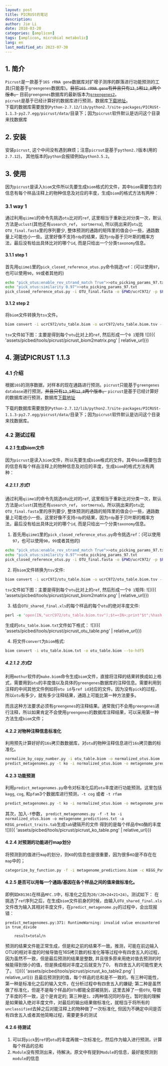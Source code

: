 ```yaml
---
layout: post
title: PICRUSt的笔记
description:
author: Jie Li
date: 2018-03-20
categories: [amplicon]
tags: [amplicon, microbial metabolic]
lang: en
last_modified_at: 2023-07-30
---
```


## 1. 简介
`Picrust`是一款基于`16S rRNA gene`数据库对扩增子测序的群落进行功能预测的工具(只能基于`greengenes`数据库)。~~目前`16S rRNA gene`有并且只有`13_5`和`12_8`两个版本。~~ 目前`greengenes`数据库的最新版本为[`greengenes2`](http://ftp.microbio.me/greengenes_release/)。  
`picrust`是基于已经计算好的数据库进行预测，数据库[下载地址](http://picrust.github.io/picrust/picrust_precalculated_files.html)。  
下载的数据库需要放到`Python-2.7.12/lib/python2.7/site-packages/PICRUSt-1.1.3-py2.7.egg/picrust/data/`目录下；因为`picrust`软件默认是访问这个目录来找数据库

## 2. 安装
安装`picrust`, 这个中间没有遇到麻烦；注意`picrsut`是基于`python2.7`版本(用的`2.7.12`)， 其他版本的`python`会报错例如`python3.5.2`。

## 3. 使用
因为`picrust`是读入`biom`文件所以先要生成`biom`格式的文件，其中`biom`需要包含的信息有每个样品注释上的物种信息及对应的丰度，生成`biom`的格式方法有两种：

### 3.1 way 1
通过利用`qiime1`的命令先挑选`otu`比对的`ref`, 这里相当于重新比对分类一次，默认方法是`uclust`(其他还有`usearch_ref`， `sortmerna`), 所以挑出来的`otu`比`OTU_final.fasta`里的序列要少, 整体预测的通路的矩阵里的值会小一些，通路数量上可能也小一些。这里好像不支持`rdp`的结果，因为`rdp`基于贝叶斯的概率方法，最后没有给出具体比对的哪个`id`, 而是只给出一个分类`taxonomy`信息。

#### 3.1.1 step 1
首先用`qiime1`里的`pick_closed_reference_otus.py`命令挑选`ref`：(可以使用`97`，也可以使用`90`，`99`或者其他的)
```bash
echo "pick_otus:enable_rev_strand_match True">>otu_picking_params_97.txt
echo "pick_otus:similarity 0.97">>otu_picking_params_97.txt
pick_closed_reference_otus.py -i OTU_final.fasta -o $PWD/ucrC972/ -p $PWD/otu_picking_params_97.txt -r ./gg_13_5_otus/rep_set/97_otus.fasta -t ./gg_13_5_otus/taxonomy/97_otu_taxonomy.txt -a -O 8
```

#### 3.1.2 step 2
将`biom`文件转换为`tsv`文件。
```bash
biom convert -i ucrC972/otu_table.biom -o ucrC972/otu_table.biom.tsv --to-tsv
```

`tsv`文件如下图：主要是得到每个`otu`比对上的`ref`, 然后形成一个`0 1`矩阵
![]({{ 'assets/picbed/tools/picrust/picrust_biom2matrix.png' | relative_url}})

## 4. 测试PICRUST 1.1.3
### 4.1 介绍
根据`16S`的测序数据，对样本的现在通路进行预测。`picrust`只能基于`greengenes database`进行预测，~~并且只有`13_5`和`12_8`两个版本。~~ `picrust`是基于已经计算好的数据库进行预测，数据库[下载地址](http://ftp.microbio.me/greengenes_release/)

下载的数据库需要放到`Python-2.7.12/lib/python2.7/site-packages/PICRUSt-1.1.3-py2.7.egg/picrust/data/`目录下；因为`picrust`软件默认是访问这个目录来找数据库。

### 4.2 测试过程
#### 4.2.1 生成biom文件
因为`picrust`是读入`biom`文件，所以先要生成`biom`格式的文件。其中`biom`需要包含的信息有每个样品注释上的物种信息及对应的丰度，生成`biom`的格式方法有两种：

##### 4.2.1.1 方式1
通过利用`qiime1`的命令先挑选otu比对的`ref`, 这里相当于重新比对分类一次，默认方法是`uclust`(其他还有`usearch_ref`， `sortmerna`)。所以挑出来的`otu`比`OTU_final.fasta`里的序列要少, 整体预测的通路的矩阵里的值会小一些，通路数量上可能也小一些。这里好像不支持`rdp`的结果，因为`rdp`基于贝叶斯的概率方法，最后没有给出具体比对的哪个`id`, 而是只给出一个分类`taxonomy`信息。

1. 首先用`qiime1`里的`pick_closed_reference_otus.py`命令挑选`ref`：(可以使用`97`，也可以使用`90`，`99`或者其他的)
```bash
echo "pick_otus:enable_rev_strand_match True">>otu_picking_params_97.txt
echo "pick_otus:similarity 0.97">>otu_picking_params_97.txt
pick_closed_reference_otus.py -i OTU_final.fasta -o $PWD/ucrC972/ -p $PWD/otu_picking_params_97.txt -r ./gg_13_5_otus/rep_set/97_otus.fasta -t ./gg_13_5_otus/taxonomy/97_otu_taxonomy.txt -a -O 8
```

2. 将`biom`文件转换为`tsv`文件:
```bash
biom convert -i ucrC972/otu_table.biom -o ucrC972/otu_table.biom.tsv --to-tsv
```
`tsv`文件如下图：主要是得到每个`otu`比对上的`ref`, 然后形成一个`0 1`矩阵:
![]({{ 'assets/picbed/tools/picrust/picrust_biom2matrix.png' | relative_url}})

3. 结合`OTU_shared_final.xls`的每个样品的每个`otu`的绝对丰度文件:
```perl
perl -e 'open(IN,"ucrC972/otu_table.biom.tsv");$t=<IN>;print"$t";%hash;$t=<IN>;chop($t);@t=split/\t/,$t;while(<IN>){chomp;@a=split;for($i=1;$i<@a;$i++){if($a[$i]==1){$hash{$t[$i]}=$a[0];}}}close IN;$t=<>;chomp($t);print"#OTU ID$t\ttaxonomy\n";@t=split/\s+/,$t;%out;while(<>){chomp;@a=split;next if(not exists $hash{$a[0]});for($i=1;$i<@a;$i++){$out{$hash{$a[0]}}{$t[$i]}+=$a[$i];}}foreach $k(sort keys %out){print"$k";for($i=1;$i<@t;$i++){print"\t$out{$k}{$t[$i]}";}print"\n";}' ../../OTU_shared_final.xls >otu_table.biom.txt
```
生成的`otu_table.biom.txt`文件如下格式：
![]({{ 'assets/picbed/tools/picrust/picrust_otu_table.png' | relative_url}})

4. 将文件`convert`为`biom`格式:
```bash
biom convert -i otu_table.biom.txt -o otu_table.biom --to-hdf5
```

##### 4.2.1.2 方式2
利用`mothur`软件的`make.biom`命令生成`biom`文件，直接将注释的结果转换成如上格式，需要用到`otu`的丰度值以及具体的`greengenes`数据库的注释信息。需要利用到注释的中间其他文件例如将`otu id`与`ref id`对应的文件。因为没有`pick`的过程，所以`otu`有多少，就有多少注释结果，通路上可能比第一种方法要多。

而且这种方法要求必须有`greengenes`的注释结果。通常我们不会用`greengenes`进行注释，所以如果肯定不会使用`greengenes`的数据库注释结果，可以采用第一种方法生成`biom`文件；
#### 4.2.2 对物种注释信息标准化
利用预先计算好好的`16s`拷贝数数据库，对`otu`的物种注释信息进行`16s`拷贝数的标准化。
```bash
normalize_by_copy_number.py -i otu_table.biom -o normalized_otus.biom
predict_metagenomes.py -t ko -i normalized_otus.biom -o metagenome_predictions.biom -a KEGG_predict_traits.tab
```

#### 4.2.3 功能预测
利用`predict_metagenomes.py`命令对标准化后的`otu`丰度进行功能预测。这里包括`kegg`, `cog`, 和`pfam`3个数据库进行预测，`-t cog` 或者 `-t rfam`
```bash
predict_metagenomes.py -t ko -i normalized_otus.biom -o metagenome_predictions.biom -a KEGG_predict_traits.tab
```
其次，加入`-f`参数， `predict_metagenomes.py -f -t ko -i normalized_otus.biom -o metagenome_predictions.txt -a KEGG_predict_traits.tab`生成`tab`键隔开的文件
得到的是每个样品中`KO`酶的丰度
![]({{ 'assets/picbed/tools/picrust/picrust_ko_table.png' | relative_url}})

#### 4.2.4 对预测的功能进行map划分
将预测到的值进行`map`的划分，则`KO`的信息也是很重要，因为很多`KO`是不存在在`map`中的；
```bash
categorize_by_function.py -f -i metagenome_predictions.biom -c KEGG_Pathways -l 3 -o KEGG_Pathways.L3.txt
```

#### 4.2.5 是否可以用每一个通路/基因在各个样品之间的值来做标准化。
即例如`K01361`在样品`MFC.1`中，标准化之后为`20/(20+24+21+24)`。测试如下：
在挑选了`ref`序列之后，在生成`biom`文件前身的时候，由输入`OTU_shared_final.xls`文件改为输入其相对丰度文件，在`predict_metagenome.py`的过程中，会出现报错：
```
predict_metagenomes.py:371: RuntimeWarning: invalid value encountered in true_divide

    result=total/n
```

预测的结果文件能正常生成，但是和之前的结果不一致。推测，可能在前边输入OTU的相对丰度的时候导致在16S拷贝数的标准化等等过程中有四舍五入的过程，因为虽然不一致，但是最后预测的结果是整数, 并且很多原来用绝对值去预测的时候能得到很小的值，但是换成相对丰度之后就变为了0， 有四舍五入的可能性更大了。
![]({{ 'assets/picbed/tools/picrust/picrust_ko_table2.png' | relative_url}})
且最后预测到的值，每个样品的总和是不一致的。有三种可能性，第一种是标准化之后的输入文件，在分析过程中有四舍五入的嫌疑; 第二种是虽然做了标准化，但是不是每个样品的`OTU`都能全部被挑到，这里去掉了一些`OTU`, 导致了丰度的不一致，这个是肯定的; 第三种是`1，2`两种情况同时存在。暂时我的理解是如果输入绝对丰度文件，对最后的输出结果做标准化，就相当于将所有的`unclassified`去掉之后对能注释上的物种做了一次标准化, 但因为不确定中间是否有四舍五入或者其他简略过程，需要更多的测试

#### 4.2.6 待测试
1. 可以将`pick`到`ref`的`otu`的丰度再做一次标准化，然后作为输入进行预测，计算每个样品的总和
2. `Module`没有预测出来，待解决。原文中有提到`Module`的信息，最好能预测到`module`的信息
